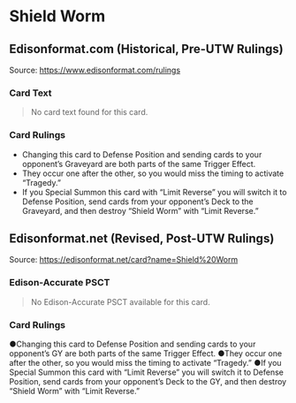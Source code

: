 # Shield Worm

## Edisonformat.com (Historical, Pre-UTW Rulings)

Source: https://www.edisonformat.com/rulings

### Card Text

> No card text found for this card.

### Card Rulings

*   Changing this card to Defense Position and sending cards to your opponent’s Graveyard are both parts of the same Trigger Effect.
*   They occur one after the other, so you would miss the timing to activate “Tragedy.”
*   If you Special Summon this card with “Limit Reverse” you will switch it to Defense Position, send cards from your opponent’s Deck to the Graveyard, and then destroy “Shield Worm” with “Limit Reverse.”

## Edisonformat.net (Revised, Post-UTW Rulings)

Source: https://edisonformat.net/card?name=Shield%20Worm

### Edison-Accurate PSCT

> No Edison-Accurate PSCT available for this card.

### Card Rulings

●Changing this card to Defense Position and sending cards to your opponent’s GY are both parts of the same Trigger Effect.
●They occur one after the other, so you would miss the timing to activate “Tragedy.”
●If you Special Summon this card with “Limit Reverse” you will switch it to Defense Position, send cards from your opponent’s Deck to the GY, and then destroy “Shield Worm” with “Limit Reverse.”
            